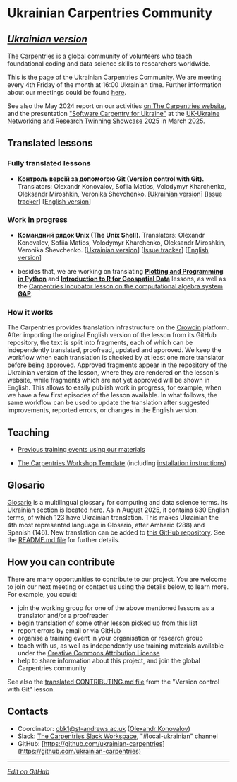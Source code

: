 #  Ukrainian Carpentries Community

[*Ukrainian version*](https://ukrainian-carpentries.github.io/)
---------

[The Carpentries](https://carpentries.org/) is a global community of volunteers who teach 
foundational coding and data science skills to researchers worldwide.

This is the page of the Ukrainian Carpentries Community.
We are meeting every 4th Friday of the month at 16:00 Ukrainian time.
Further information about our meetings could be found [here](https://hackmd.io/drNoAPc5QpqH4nWm71YJkg?view).

See also the May 2024 report on our activities [on The Carpentries website](https://carpentries.org/blog/2024/05/software-carpentries-translation-efforts-in-ukrainian/), and the presentation ["Software Carpentry for Ukraine"](https://pure.st-andrews.ac.uk/ws/portalfiles/portal/317409931/SoftwareCarpentryForUkraine_Konovalov.pdf) at the [UK-Ukraine Networking and Research Twinning Showcase 2025](https://www.digital-ukraine.co.uk/) in March 2025.

## Translated lessons

### Fully translated lessons

- **Контроль версій за допомогою Git (Version control with Git).**
Translators: Olexandr Konovalov, Sofiia Matios, Volodymyr Kharchenko, Oleksandr Miroshkin, Veronika Shevchenko.
[[Ukrainian version](https://ukrainian-carpentries.github.io/git-novice/)]
[[Issue tracker](https://github.com/ukrainian-carpentries/git-novice/issues/)]
[[English version](https://swcarpentry.github.io/git-novice/)]

### Work in progress

- **Командний рядок Unix (The Unix Shell).**
Translators: Olexandr Konovalov, Sofiia Matios, Volodymyr Kharchenko, Oleksandr Miroshkin, Veronika Shevchenko.
[[Ukrainian version](https://ukrainian-carpentries.github.io/shell-novice/)]
[[Issue tracker](https://github.com/ukrainian-carpentries/shell-novice/issues/)]
[[English version](https://swcarpentry.github.io/shell-novice/)]

- besides that, we are working on translating [**Plotting and Programming in Python**](https://swcarpentry.github.io/python-novice-gapminder/) and [**Introduction to R for Geospatial Data**](https://datacarpentry.github.io/r-intro-geospatial/) lessons, as well as the [Carpentries Incubator lesson on the computational algebra system **GAP**](https://carpentries-incubator.github.io/gap-lesson/).


###  How it works

The Carpentries provides translation infrastructure on the [Crowdin](https://crowdin.com/) platform. After importing the original English version of the lesson from its GitHub repository, the text is split into fragments, each of which can be independently translated, proofread, updated and approved. We keep the workflow when each translation is checked by at least one more translator before being approved. Approved fragments appear in the repository of the Ukrainian version of the lesson, where they are rendered on the lesson's website, while fragments which are not yet approved will be shown in English. This allows to easily publish work in progress, for example, when we have a few first episodes of the lesson available. In what follows, the same workflow can be used to update the translation after suggested improvements, reported errors, or changes in the English version.

## Teaching

- [Previous training events using our materials](https://ukrainian-carpentries.github.io/trainings)

- [The Carpentries Workshop Template](https://ukrainian-carpentries.github.io/workshop-template/) (including [installation instructions](https://ukrainian-carpentries.github.io/workshop-template/#setup))
  
## Glosario

[Glosario](https://glosario.carpentries.org/) is a multilingual glossary for computing and data science terms. Its Ukrainian section is [located here](https://glosario.carpentries.org/uk/). As in August 2025, it contains 630 English terms, of which 123 have Ukrainian translation. This makes Ukrainian the 4th most represented language in Glosario, after Amharic (288) and Spanish (146). New translation can be added to [this GitHub repository](https://github.com/carpentries/glosario). See the [README.md file](https://github.com/carpentries/glosario/blob/main/README.md) for further details.


## How you can contribute

There are many opportunities to contribute to our project. You are welcome to join our next meeting or contact us using the details below, to learn more. For example, you could:

- join the working group for one of the above mentioned lessons as a translator and/or a proofreader
- begin translation of some other lesson picked up from [this list](https://carpentries.org/lessons/)
- report errors by email or via GitHub
- organise a training event in your organisation or research group
- teach with us, as well as independently use training materials available under the [Creative Commons Attribution License](https://creativecommons.org/licenses/by/4.0/)
- help to share information about this project, and join the global Carpentries community

See also the [translated CONTRIBUTING.md file](https://github.com/ukrainian-carpentries/git-novice/blob/l10n_main/locale/uk/CONTRIBUTING.md) from the "Version control with Git" lesson.

## Contacts

- Coordinator: [obk1@st-andrews.ac.uk](mailto:obk1@st-andrews.ac.uk) ([Olexandr Konovalov](https://olexandr-konovalov.github.io/))
- Slack: [The Carpentries Slack Workspace](https://carpentries.org/about-us/contact/),  "#local-ukrainian" channel
- GitHub: [https://github.com/ukrainian-carpentries](https://github.com/ukrainian-carpentries)

---------

[*Edit on GitHub*](https://github.com/ukrainian-carpentries/ukrainian-carpentries.github.io/edit/main/en/README.md)

